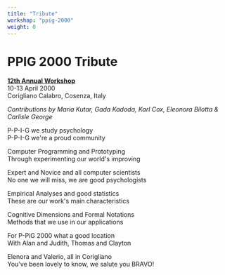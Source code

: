 ```yaml
---
title: "Tribute"
workshop: "ppig-2000"
weight: 0
---
```


PPIG 2000 Tribute
=================

**[12th Annual Workshop](/node/106)**  
10-13 April 2000  
Corigliano Calabro, Cosenza, Italy

_Contributions by Maria Kutar, Gada Kadoda, Karl Cox, Eleonora Bilotta & Carlisle George_

P-P-I-G we study psychology  
P-P-I-G we're a proud community

Computer Programming and Prototyping  
Through experimenting our world's improving

Expert and Novice and all computer scientists  
No one we will miss, we are good psychologists

Empirical Analyses and good statistics  
These are our work's main characteristics

Cognitive Dimensions and Formal Notations  
Methods that we use in our applications

For P-PiG 2000 what a good location  
With Alan and Judith, Thomas and Clayton

Elenora and Valerio, all in Corigliano  
You've been lovely to know, we salute you BRAVO!
